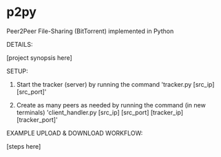 # p2py
 Peer2Peer File-Sharing (BitTorrent) implemented in Python

DETAILS:

[project synopsis here]

SETUP:

1. Start the tracker (server) by running the command 
    'tracker.py [src_ip] [src_port]'

2. Create as many peers as needed by running the command (in new terminals)
    'client_handler.py [src_ip] [src_port] [tracker_ip] [tracker_port]'

EXAMPLE UPLOAD & DOWNLOAD WORKFLOW:

[steps here]